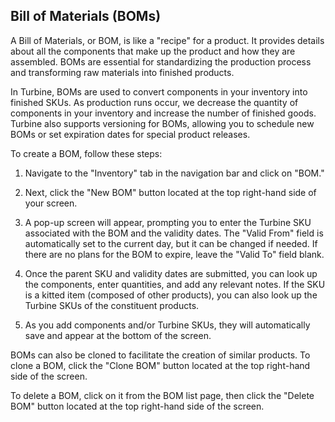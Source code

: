 ## Bill of Materials (BOMs)

A Bill of Materials, or BOM, is like a "recipe" for a product. It provides details about all the components that make up the product and how they are assembled. BOMs are essential for standardizing the production process and transforming raw materials into finished products.

In Turbine, BOMs are used to convert components in your inventory into finished SKUs. As production runs occur, we decrease the quantity of components in your inventory and increase the number of finished goods. Turbine also supports versioning for BOMs, allowing you to schedule new BOMs or set expiration dates for special product releases.

To create a BOM, follow these steps:

1. Navigate to the "Inventory" tab in the navigation bar and click on "BOM."

2. Next, click the "New BOM" button located at the top right-hand side of your screen.

3. A pop-up screen will appear, prompting you to enter the Turbine SKU associated with the BOM and the validity dates. The "Valid From" field is automatically set to the current day, but it can be changed if needed. If there are no plans for the BOM to expire, leave the "Valid To" field blank.

4. Once the parent SKU and validity dates are submitted, you can look up the components, enter quantities, and add any relevant notes. If the SKU is a kitted item (composed of other products), you can also look up the Turbine SKUs of the constituent products.

5. As you add components and/or Turbine SKUs, they will automatically save and appear at the bottom of the screen. 

BOMs can also be cloned to facilitate the creation of similar products. To clone a BOM, click the "Clone BOM" button located at the top right-hand side of the screen.

To delete a BOM, click on it from the BOM list page, then click the "Delete BOM" button located at the top right-hand side of the screen.

